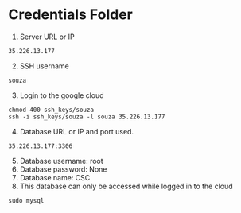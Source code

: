 # Credentials Folder


1. Server URL or IP
```
35.226.13.177
```
2. SSH username

```
souza
```
3. Login to the google cloud

```
chmod 400 ssh_keys/souza
ssh -i ssh_keys/souza -l souza 35.226.13.177
```

4. Database URL or IP and port used.
```
35.226.13.177:3306
```
5. Database username: root
6. Database password: None
7. Database name: CSC
8. This database can only be accessed while logged in to the cloud
```
sudo mysql
```
